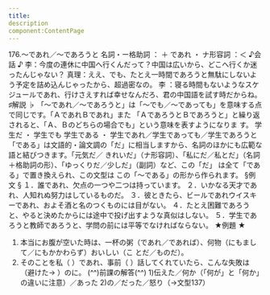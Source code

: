 ```yaml
---
title:
description
component:ContentPage
---
```



176.～であれ／～であろうと
名詞・ー格助詞 ： ＋ であれ ・
ナ形容詞 ：＜
♪会話 ♪
李：今度の連休に中国へ行くんだって？中国は広いから、どこへ行くか迷ったんじゃない？
真理：ええ、でも、たとえ一時間であろうと無駄にしないよう予定を詰め込んじゃったから、超過密なの。
李 ：寝る時間もないようなスケジュールであれ、行けさえすれば幸せなんだろ、君の中国語を試す時だからね。
♯解説 ♭
「～であれ／～であろうと」は「～でも／～であっても」を意味する点で同じです。「ＡであれＢであれ」また 「ＡであろうとＢであろうと」と繰り返されると、「Ａ、Ｂのどちらの場合でも」という意味を表すようになりま す。
学生だ ・ 学生でも 学生である ・ 学生であれ／学生であっても／学生であろうと
「である」は文語的・論文調の「だ」に相当しますから、名詞のほかにも広範な語と結びつきます。「元気だ／ きれいだ」（ナ形容詞）、「私にだ／私とだ」（名詞＋格助詞の形）、「ゆっくりだ／少しだ」（副詞）など、この「だ」 は全て「である」で置き換えられ、この文型は この「～である」の形から作られます。
§例文 §
１．誰であれ、欠点の一つや二つは持っています。
２．いかなる天才であれ、人知れぬ努力はしているものだ。
３．彼ときたら、ビールであれウイスキーであれ、およそ酒と名のつくものには目がない。
４．たとえ困難であろうと、やると決めたからには途中で投げ出すような真似はしない。
５．学生であろうと教師であろうと、学問の前には平等でなければならない。
★例題 ★
1) 本当にお腹が空いた時は、一杯の粥（であれ／であれば）、何物（にもまして／にもかかわらず）おいしい（こ
とだ／ものだ）。    
2) そのことを私（ ）であれ、事前（ ）話してくれていたら、こんな失敗は（避けた→ ）のに。
(^^)前課の解答(^^)
1)伝えた／何か（「何が」と「何か」の違いに注意）／あった
2)の／だった／怒り（→文型137）
